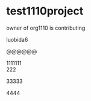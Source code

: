 # test1110project

owner of org1110 is contributing


luobida6

@@@@@@


 
1111111  
222


33333



4444
 
